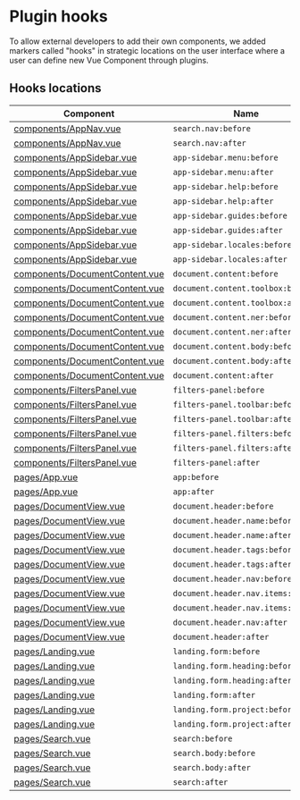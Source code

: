 # Plugin hooks

To allow external developers to add their own components, we added markers
called "hooks" in strategic locations on the user interface  where a user can
define new Vue Component through plugins.

## Hooks locations

| Component | Name |
| --- | --- |
| [components/AppNav.vue](https://github.com/ICIJ/datashare-client/blob/master/src/components/AppNav.vue#L3) | `search.nav:before` |
| [components/AppNav.vue](https://github.com/ICIJ/datashare-client/blob/master/src/components/AppNav.vue#L12) | `search.nav:after` |
| [components/AppSidebar.vue](https://github.com/ICIJ/datashare-client/blob/master/src/components/AppSidebar.vue#L15) | `app-sidebar.menu:before` |
| [components/AppSidebar.vue](https://github.com/ICIJ/datashare-client/blob/master/src/components/AppSidebar.vue#L84) | `app-sidebar.menu:after` |
| [components/AppSidebar.vue](https://github.com/ICIJ/datashare-client/blob/master/src/components/AppSidebar.vue#L85) | `app-sidebar.help:before` |
| [components/AppSidebar.vue](https://github.com/ICIJ/datashare-client/blob/master/src/components/AppSidebar.vue#L116) | `app-sidebar.help:after` |
| [components/AppSidebar.vue](https://github.com/ICIJ/datashare-client/blob/master/src/components/AppSidebar.vue#L117) | `app-sidebar.guides:before` |
| [components/AppSidebar.vue](https://github.com/ICIJ/datashare-client/blob/master/src/components/AppSidebar.vue#L175) | `app-sidebar.guides:after` |
| [components/AppSidebar.vue](https://github.com/ICIJ/datashare-client/blob/master/src/components/AppSidebar.vue#L176) | `app-sidebar.locales:before` |
| [components/AppSidebar.vue](https://github.com/ICIJ/datashare-client/blob/master/src/components/AppSidebar.vue#L222) | `app-sidebar.locales:after` |
| [components/DocumentContent.vue](https://github.com/ICIJ/datashare-client/blob/master/src/components/DocumentContent.vue#L328) | `document.content:before` |
| [components/DocumentContent.vue](https://github.com/ICIJ/datashare-client/blob/master/src/components/DocumentContent.vue#L330) | `document.content.toolbox:before` |
| [components/DocumentContent.vue](https://github.com/ICIJ/datashare-client/blob/master/src/components/DocumentContent.vue#L361) | `document.content.toolbox:after` |
| [components/DocumentContent.vue](https://github.com/ICIJ/datashare-client/blob/master/src/components/DocumentContent.vue#L367) | `document.content.ner:before` |
| [components/DocumentContent.vue](https://github.com/ICIJ/datashare-client/blob/master/src/components/DocumentContent.vue#L376) | `document.content.ner:after` |
| [components/DocumentContent.vue](https://github.com/ICIJ/datashare-client/blob/master/src/components/DocumentContent.vue#L379) | `document.content.body:before` |
| [components/DocumentContent.vue](https://github.com/ICIJ/datashare-client/blob/master/src/components/DocumentContent.vue#L389) | `document.content.body:after` |
| [components/DocumentContent.vue](https://github.com/ICIJ/datashare-client/blob/master/src/components/DocumentContent.vue#L392) | `document.content:after` |
| [components/FiltersPanel.vue](https://github.com/ICIJ/datashare-client/blob/master/src/components/FiltersPanel.vue#L4) | `filters-panel:before` |
| [components/FiltersPanel.vue](https://github.com/ICIJ/datashare-client/blob/master/src/components/FiltersPanel.vue#L6) | `filters-panel.toolbar:before` |
| [components/FiltersPanel.vue](https://github.com/ICIJ/datashare-client/blob/master/src/components/FiltersPanel.vue#L23) | `filters-panel.toolbar:after` |
| [components/FiltersPanel.vue](https://github.com/ICIJ/datashare-client/blob/master/src/components/FiltersPanel.vue#L25) | `filters-panel.filters:before` |
| [components/FiltersPanel.vue](https://github.com/ICIJ/datashare-client/blob/master/src/components/FiltersPanel.vue#L34) | `filters-panel.filters:after` |
| [components/FiltersPanel.vue](https://github.com/ICIJ/datashare-client/blob/master/src/components/FiltersPanel.vue#L35) | `filters-panel:after` |
| [pages/App.vue](https://github.com/ICIJ/datashare-client/blob/master/src/pages/App.vue#L3) | `app:before` |
| [pages/App.vue](https://github.com/ICIJ/datashare-client/blob/master/src/pages/App.vue#L27) | `app:after` |
| [pages/DocumentView.vue](https://github.com/ICIJ/datashare-client/blob/master/src/pages/DocumentView.vue#L12) | `document.header:before` |
| [pages/DocumentView.vue](https://github.com/ICIJ/datashare-client/blob/master/src/pages/DocumentView.vue#L14) | `document.header.name:before` |
| [pages/DocumentView.vue](https://github.com/ICIJ/datashare-client/blob/master/src/pages/DocumentView.vue#L19) | `document.header.name:after` |
| [pages/DocumentView.vue](https://github.com/ICIJ/datashare-client/blob/master/src/pages/DocumentView.vue#L21) | `document.header.tags:before` |
| [pages/DocumentView.vue](https://github.com/ICIJ/datashare-client/blob/master/src/pages/DocumentView.vue#L30) | `document.header.tags:after` |
| [pages/DocumentView.vue](https://github.com/ICIJ/datashare-client/blob/master/src/pages/DocumentView.vue#L31) | `document.header.nav:before` |
| [pages/DocumentView.vue](https://github.com/ICIJ/datashare-client/blob/master/src/pages/DocumentView.vue#L34) | `document.header.nav.items:before` |
| [pages/DocumentView.vue](https://github.com/ICIJ/datashare-client/blob/master/src/pages/DocumentView.vue#L59) | `document.header.nav.items:after` |
| [pages/DocumentView.vue](https://github.com/ICIJ/datashare-client/blob/master/src/pages/DocumentView.vue#L62) | `document.header.nav:after` |
| [pages/DocumentView.vue](https://github.com/ICIJ/datashare-client/blob/master/src/pages/DocumentView.vue#L63) | `document.header:after` |
| [pages/Landing.vue](https://github.com/ICIJ/datashare-client/blob/master/src/pages/Landing.vue#L3) | `landing.form:before` |
| [pages/Landing.vue](https://github.com/ICIJ/datashare-client/blob/master/src/pages/Landing.vue#L5) | `landing.form.heading:before` |
| [pages/Landing.vue](https://github.com/ICIJ/datashare-client/blob/master/src/pages/Landing.vue#L9) | `landing.form.heading:after` |
| [pages/Landing.vue](https://github.com/ICIJ/datashare-client/blob/master/src/pages/Landing.vue#L12) | `landing.form:after` |
| [pages/Landing.vue](https://github.com/ICIJ/datashare-client/blob/master/src/pages/Landing.vue#L14) | `landing.form.project:before` |
| [pages/Landing.vue](https://github.com/ICIJ/datashare-client/blob/master/src/pages/Landing.vue#L17) | `landing.form.project:after` |
| [pages/Search.vue](https://github.com/ICIJ/datashare-client/blob/master/src/pages/Search.vue#L3) | `search:before` |
| [pages/Search.vue](https://github.com/ICIJ/datashare-client/blob/master/src/pages/Search.vue#L21) | `search.body:before` |
| [pages/Search.vue](https://github.com/ICIJ/datashare-client/blob/master/src/pages/Search.vue#L48) | `search.body:after` |
| [pages/Search.vue](https://github.com/ICIJ/datashare-client/blob/master/src/pages/Search.vue#L50) | `search:after` |
